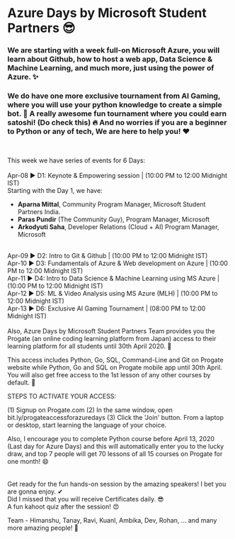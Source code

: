 # Azure Days by Microsoft Student Partners 😎    
### We are starting with a week full-on Microsoft Azure, you will learn about Github, how to host a web app, Data Science & Machine Learning, and much more, just using the power of Azure. ✨

### We do have one more exclusive tournament from AI Gaming, where you will use your python knowledge to create a simple bot. 🙌 A really awesome fun tournament where you could earn satoshi! (Do check this) 🔥 And no worries if you are a beginner to Python or any of tech, We are here to help you! ❤ 
<br /> 

This week we have series of events for 6 Days: <br />  
Apr-08 ▶ D1: Keynote & Empowering session | (10:00 PM to 12:00 Midnight IST)<br />
Starting with the Day 1, we have:
- **Aparna Mittal**, Community Program Manager, Microsoft Student Partners India.
- **Paras Pundir** (The Community Guy), Program Manager, Microsoft
- **Arkodyuti Saha**, Developer Relations (Cloud + AI) Program Manager, Microsoft  
<br />
Apr-09 ▶ D2: Intro to Git & Github | (10:00 PM to 12:00 Midnight IST) <br />
Apr-10 ▶ D3: Fundamentals of Azure & Web development on Azure | (10:00 PM to 12:00 Midnight IST)<br />
Apr-11 ▶ D4: Intro to Data Science & Machine Learning using MS Azure | (10:00 PM to 12:00 Midnight IST)<br />
Apr-12 ▶ D5: ML & Video Analysis using MS Azure (MLH) | (10:00 PM to 12:00 Midnight IST)<br />
Apr-13 ▶ D6: Exclusive AI Gaming Tournament | (08:00 PM to 12:00 Midnight IST)<br />
  
<br />
Also, Azure Days by Microsoft Student Partners Team provides you the Progate (an online coding learning platform from Japan) access to their learning platform for all students until 30th April 2020. 💛

This access includes Python, Go, SQL, Command-Line and Git on Progate website while Python, Go and SQL on Progate mobile app until 30th April. You will also get free access to the 1st lesson of any other courses by default. 🙌

STEPS TO ACTIVATE YOUR ACCESS:

(1) Signup on Progate.com
(2) In the same window, open bit.ly/progateaccessforazuredays
(3) Click the 'Join' button. From a laptop or desktop, start learning the language of your choice.

Also, I encourage you to complete Python course before April 13, 2020 (Last day for Azure Days) and this will automatically enter you to the lucky draw, and top 7 people  will get 70 lessons of all 15 courses on Progate for one month! 😄  
<br />  
Get ready for the fun hands-on session by the amazing speakers! I bet you are gonna enjoy. ✔ <br />
Did I missed that you will receive Certificates daily. 😎 <br />
A fun kahoot quiz after the session! 😍 <br/> 

Team -
Himanshu, Tanay, Ravi, Kuanl, Ambika, Dev, Rohan, ... and many more amazing people! 🖤
